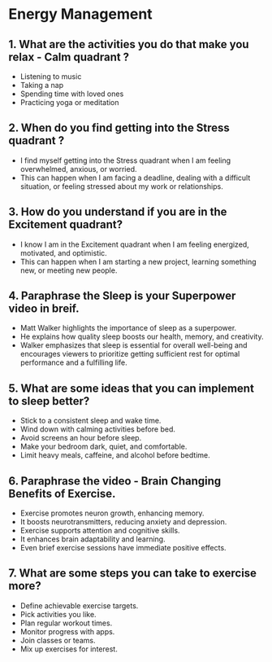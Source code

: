 # Energy Management

## 1. What are the activities you do that make you relax - Calm quadrant ?

- Listening to music
- Taking a nap
- Spending time with loved ones
- Practicing yoga or meditation

## 2. When do you find getting into the Stress quadrant ?

- I find myself getting into the Stress quadrant when I am feeling overwhelmed, anxious, or worried.
- This can happen when I am facing a deadline, dealing with a difficult situation, or feeling stressed about my work or relationships.

## 3. How do you understand if you are in the Excitement quadrant?

- I know I am in the Excitement quadrant when I am feeling energized, motivated, and optimistic.
- This can happen when I am starting a new project, learning something new, or meeting new people.

## 4. Paraphrase the Sleep is your Superpower video in breif.

- Matt Walker highlights the importance of sleep as a superpower.
- He explains how quality sleep boosts our health, memory, and creativity.
- Walker emphasizes that sleep is essential for overall well-being and encourages viewers to prioritize getting sufficient rest for optimal performance and a fulfilling life.

## 5. What are some ideas that you can implement to sleep better?

- Stick to a consistent sleep and wake time.
- Wind down with calming activities before bed.
- Avoid screens an hour before sleep.
- Make your bedroom dark, quiet, and comfortable.
- Limit heavy meals, caffeine, and alcohol before bedtime.

## 6. Paraphrase the video - Brain Changing Benefits of Exercise.

- Exercise promotes neuron growth, enhancing memory.
- It boosts neurotransmitters, reducing anxiety and depression.
- Exercise supports attention and cognitive skills.
- It enhances brain adaptability and learning.
- Even brief exercise sessions have immediate positive effects.

## 7. What are some steps you can take to exercise more?

- Define achievable exercise targets.
- Pick activities you like.
- Plan regular workout times.
- Monitor progress with apps.
- Join classes or teams.
- Mix up exercises for interest.
